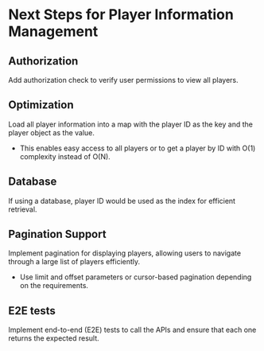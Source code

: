 # Next Steps for Player Information Management

## Authorization
Add authorization check to verify user permissions to view all players.

## Optimization
Load all player information into a map with the player ID as the key and the player object as the value.
- This enables easy access to all players or to get a player by ID with O(1) complexity instead of O(N).

## Database
If using a database, player ID would be used as the index for efficient retrieval.

## Pagination Support
Implement pagination for displaying players, allowing users to navigate through a large list of players efficiently.
- Use limit and offset parameters or cursor-based pagination depending on the requirements.

## E2E tests
Implement end-to-end (E2E) tests to call the APIs and ensure that each one returns the expected result.

